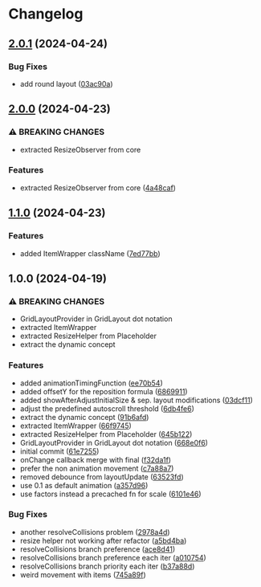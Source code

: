 # Changelog

## [2.0.1](https://github.com/DevoInc/grid-layout/compare/2.0.0...2.0.1) (2024-04-24)


### Bug Fixes

* add round layout ([03ac90a](https://github.com/DevoInc/grid-layout/commit/03ac90abf2b719393b73e0cd94104daccd9c6afd))

## [2.0.0](https://github.com/DevoInc/grid-layout/compare/1.1.0...2.0.0) (2024-04-23)


### ⚠ BREAKING CHANGES

* extracted ResizeObserver from core

### Features

* extracted ResizeObserver from core ([4a48caf](https://github.com/DevoInc/grid-layout/commit/4a48caf16d910941a06ba1c75fc686346a335e88))

## [1.1.0](https://github.com/DevoInc/grid-layout/compare/1.0.0...1.1.0) (2024-04-23)


### Features

* added ItemWrapper className ([7ed77bb](https://github.com/DevoInc/grid-layout/commit/7ed77bb7989a0c3dba9fa10324acc5af0de92374))

## 1.0.0 (2024-04-19)


### ⚠ BREAKING CHANGES

* GridLayoutProvider in GridLayout dot notation
* extracted ItemWrapper
* extracted ResizeHelper from Placeholder
* extract the dynamic concept

### Features

* added animationTimingFunction ([ee70b54](https://github.com/DevoInc/grid-layout/commit/ee70b548de0aa0b816c0b65318a8a2b38dca5b86))
* added offsetY for the reposition formula ([6869911](https://github.com/DevoInc/grid-layout/commit/6869911074c69a426458c5d3a2cb66158f09e96f))
* added showAfterAdjustInitialSize & sep. layout modifications ([03dcf11](https://github.com/DevoInc/grid-layout/commit/03dcf116029b40f54c848ef5ba3a1b60845490d2))
* adjust the predefined autoscroll threshold ([6db4fe6](https://github.com/DevoInc/grid-layout/commit/6db4fe67e85988658214115e3aa63ef77c976539))
* extract the dynamic concept ([91b6afd](https://github.com/DevoInc/grid-layout/commit/91b6afd9463ea43960ded004963a193f85412cdc))
* extracted ItemWrapper ([66f9745](https://github.com/DevoInc/grid-layout/commit/66f9745753a9b5b2f607da5cb0d0c2aac0567a4e))
* extracted ResizeHelper from Placeholder ([645b122](https://github.com/DevoInc/grid-layout/commit/645b12249c8525f6682b2c784c261ceb62db62cb))
* GridLayoutProvider in GridLayout dot notation ([668e0f6](https://github.com/DevoInc/grid-layout/commit/668e0f6237072f88ed37d0a9112088c115d757f9))
* initial commit ([61e7255](https://github.com/DevoInc/grid-layout/commit/61e72558038ea6d9fee349cf7d65cf83afac6471))
* onChange callback merge with final ([f32da1f](https://github.com/DevoInc/grid-layout/commit/f32da1f2db72c903081a8353642864e2c9a1d985))
* prefer the non animation movement ([c7a88a7](https://github.com/DevoInc/grid-layout/commit/c7a88a787dbca86ce30d26079cd602747b94e357))
* removed debounce from layoutUpdate ([63523fd](https://github.com/DevoInc/grid-layout/commit/63523fd31a385e87a1db1bd35b71aa0d9e1b428f))
* use 0.1 as default animation ([a357d96](https://github.com/DevoInc/grid-layout/commit/a357d96094a12a6441ac888f7b090ef697328481))
* use factors instead a precached fn for scale ([6101e46](https://github.com/DevoInc/grid-layout/commit/6101e462ebd323dd8651e063126759aed3633e2a))


### Bug Fixes

* another resolveCollisions problem ([2978a4d](https://github.com/DevoInc/grid-layout/commit/2978a4d5a749a4fdb6ee6849bc2b9dc31748182c))
* resize helper not working after refactor ([a5bd4ba](https://github.com/DevoInc/grid-layout/commit/a5bd4ba0ceff25ad5b250e3e8f72ad0853b40899))
* resolveCollisions branch preference ([ace8d41](https://github.com/DevoInc/grid-layout/commit/ace8d4135deefb526cfdb1db4c9500e6c137d992))
* resolveCollisions branch preference each iter ([a010754](https://github.com/DevoInc/grid-layout/commit/a010754415afa4555aa68cc356d272ad571aa954))
* resolveCollisions branch priority each iter ([b37a88d](https://github.com/DevoInc/grid-layout/commit/b37a88d60c204d2e4f9174083558a79019974ed1))
* weird movement with items ([745a89f](https://github.com/DevoInc/grid-layout/commit/745a89f8cb2cc4452dca025babbe17d2f8eb9328))
